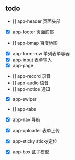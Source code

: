 ## todo
- [] app-header 页面头部
- [x] app-footer 页面底部
- [] app-bmap 百度地图
- [x] app-form-row 单列表单容器
- [x] app-input 表单输入
- [x] app-page
- [] app-record 录音
- [] app-audio 语音
- [] app-notice 通知
- [x] app-swiper
- [] app-tabs 
- [x] app-nav 导航
- [x] app-uploader 表单上传
- [x] app-sticky sticky定位
- [x] app-box 盒子模型

